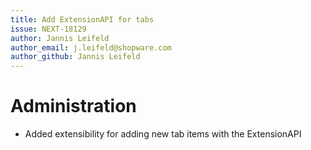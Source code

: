 ```yaml
---
title: Add ExtensionAPI for tabs
issue: NEXT-18129
author: Jannis Leifeld
author_email: j.leifeld@shopware.com
author_github: Jannis Leifeld
---
```

# Administration
* Added extensibility for adding new tab items with the ExtensionAPI
